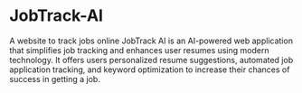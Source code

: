 # JobTrack-AI

A website to track jobs online
JobTrack AI is an AI-powered web application that simplifies job tracking and enhances user resumes using modern technology. It offers users personalized resume suggestions, automated job application tracking, and keyword optimization to increase their chances of success in getting a job.
